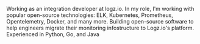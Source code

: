 Working as an integration developer at logz.io. In my role, I'm working with popular open-source technologies: ELK, Kubernetes, Prometheus, Opentelemetry, Docker, and many more. Building open-source software to help engineers migrate their monitoring infostructure to Logz.io's platform. 
Experienced in Python, Go, and Java
